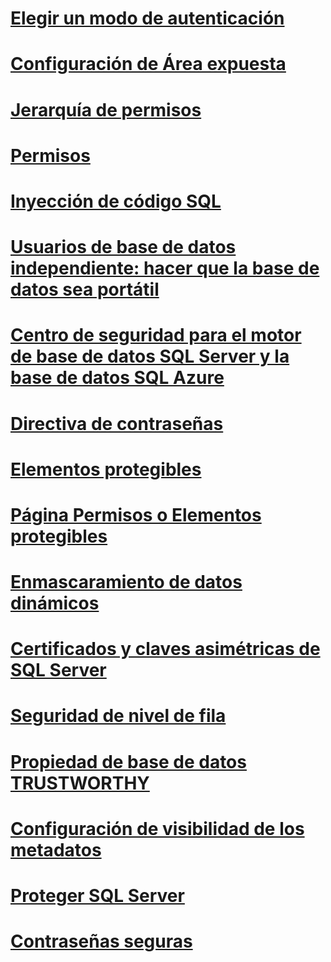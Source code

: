 # [Elegir un modo de autenticación](choose-an-authentication-mode.md)
# [Configuración de Área expuesta](surface-area-configuration.md)
# [Jerarquía de permisos](permissions-hierarchy-database-engine.md)
# [Permisos](permissions-database-engine.md)
# [Inyección de código SQL](sql-injection.md)
# [Usuarios de base de datos independiente: hacer que la base de datos sea portátil](contained-database-users-making-your-database-portable.md)
# [Centro de seguridad para el motor de base de datos SQL Server y la base de datos SQL Azure](security-center-for-sql-server-database-engine-and-azure-sql-database.md)
# [Directiva de contraseñas](password-policy.md)
# [Elementos protegibles](securables.md)
# [Página Permisos o Elementos protegibles](permissions-or-securables-page.md)
# [Enmascaramiento de datos dinámicos](dynamic-data-masking.md)
# [Certificados y claves asimétricas de SQL Server](sql-server-certificates-and-asymmetric-keys.md)
# [Seguridad de nivel de fila](row-level-security.md)
# [Propiedad de base de datos TRUSTWORTHY](trustworthy-database-property.md)
# [Configuración de visibilidad de los metadatos](metadata-visibility-configuration.md)
# [Proteger SQL Server](securing-sql-server.md)
# [Contraseñas seguras](strong-passwords.md)
